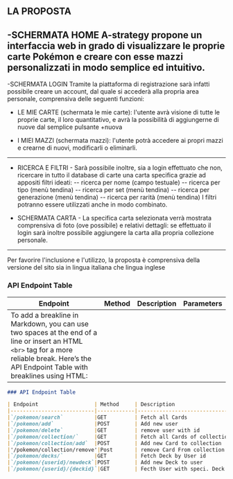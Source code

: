 LA PROPOSTA
---------------
-SCHERMATA HOME
A-strategy propone un interfaccia web in grado di visualizzare le proprie carte Pokémon e creare con esse mazzi personalizzati in modo semplice ed intuitivo.
----------------
-SCHERMATA LOGIN
Tramite la piattaforma di registrazione sarà infatti possibile creare un account, dal quale si accederà alla propria area personale, comprensiva delle seguenti funzioni:

- LE MIE CARTE (schermata le mie carte): l'utente avrà visione di tutte le proprie carte, il loro quantitativo, e avrà la possibilità di aggiungerne di nuove dal semplice pulsante +nuova

- I MIEI MAZZI (schermata mazzi): l'utente potrà accedere ai propri mazzi e crearne di nuovi, modificarli o eliminarli.
-----------------------
- RICERCA E FILTRI - Sarà possibile inoltre, sia a login effettuato che non, ricercare in tutto il database di carte una carta specifica grazie ad appositi filtri ideati:
-- ricerca per nome (campo testuale)
-- ricerca per tipo (menù tendina)
-- ricerca per set	(menù tendina)
-- ricerca per generazione (menù tendina)
-- ricerca per rarità	(menù tendina)
I filtri potranno essere utilizzati anche in modo combinato.

- SCHERMATA CARTA - La specifica carta selezionata verrà mostrata comprensiva di foto (ove possibile) e relativi dettagli: se effettuato il login sarà inoltre possibile aggiungere la carta alla propria collezione personale.
------------------------------------------------
Per favorire l'inclusione e l'utilizzo, la proposta è comprensiva della versione del sito sia in lingua italiana che lingua inglese

### API Endpoint Table 

| Endpoint  | Method  | Description                         | Parameters                     |
|-----------|---------|-------------------------------------|--------------------------------|
|To add a breakline in Markdown, you can use two spaces at the end of a line or insert an HTML `<br>` tag for a more reliable break. Here’s the API Endpoint Table with breaklines using HTML:

```markdown
### API Endpoint Table

| Endpoint                  | Method     | Description                           | Parameters                                   |
|---------------------------|------------|---------------------------------------|----------------------------------------------|
|`/pokemon/search`          |GET         | Fetch all Cards                       | `None`,`name`,`type`,'artist',`set`,`generation`,`rarity`,`supertype` |
|`/pokemon/add`             |POST        | Add new user                          | `username`,`email`,`password`                |
|`/pokemon/delete`          |GET         | remove user with id                   | `id`                                         |
|`/pokemon/collection/`     |GET         | Fetch all Cards of collection         | `id`                                         |
|`/pokemon/collection/add`  |POST        | Add new Card to collection            | `userid`, `cardid`                           |
|'/pokemon/collection/remove'|Post       | remove Card From collection           | `userid`,`cardid`                            |
|`/pokemon/decks/`          |GET         | Fetch Deck by User id                 | `userid`                                     |
|`/pokemon/{userid}/newdeck`|POST        | Add new Deck to user                  | `deckname`, `description`                    |
|`/pokemon/{userid}/{deckid}`|GET        | Fecth User with speci. Deck Id        |`None`                                        |

